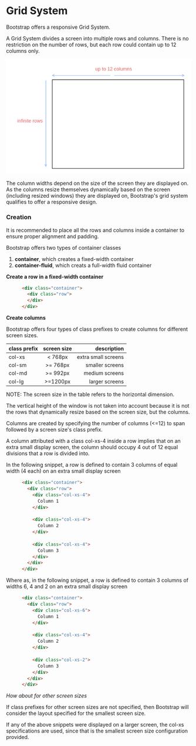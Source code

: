 # Grid System

Bootstrap offers a responsive Grid System. 

A Grid System divides a screen into multiple rows and columns. There is no restriction on the number of rows, but 
each row could contain up to 12 columns only. 

<img src="_misc/depiction.png"/>

The column widths depend on the size of the screen they are displayed on. As the columns resize themselves dynamically 
based on the screen (including resized windows) they are displayed on, Bootstrap's grid system qualifies to offer a responsive design. 

### Creation

It is recommended to place all the rows and columns inside a container to ensure proper alignment and padding. 

Bootstrap offers two types of container classes

1. <b>container</b>, which creates a fixed-width container 
2. <b>container-fluid</b>, which creats a full-width fluid container

<b> Create a row in a fixed-width container </b>

```html
      <div class="container">
        <div class="row">
        </div>
      </div>
```

<b> Create columns </b>

Bootstrap offers four types of class prefixes to create columns for different screen sizes.

| class prefix   |      screen size     |  description |
|----------|:-------------:|------:|
| col-xs |  < 768px | extra small screens |
| col-sm |    >= 768px   |   smaller screens |
| col-md | >= 992px |   medium screens |
| col-lg | >=1200px |    larger screens |

NOTE: The screen size in the table refers to the horizontal dimension.

The vertical height of the window is not taken into account because it is not the rows that dynamically resize based on the screen size, but the columns. 

Columns are created by specifying the number of columns (\<=12) to span followed by a screen size's class prefix.

A column attributed with a class col-xs-4 inside a row implies that on an extra small display screen, the column should occupy 4 out of 12 equal divisions that a row is divided into.

In the following snippet, a row is defined to contain 3 columns of equal width (4 each) on an extra small display screen

```html
      <div class="container">
        <div class="row">
          <div class="col-xs-4">
            Column 1
          </div>        

          <div class="col-xs-4">
            Column 2
          </div>        

          <div class="col-xs-4">
            Column 3
          </div>                  
        </div>
      </div>
```

Where as, in the following snippet, a row is defined to contain 3 columns of widths 6, 4 and 2 on an extra small display screen

```html
      <div class="container">
        <div class="row">
          <div class="col-xs-6">
            Column 1
          </div>        

          <div class="col-xs-4">
            Column 2
          </div>        

          <div class="col-xs-2">
            Column 3
          </div>                  
        </div>
      </div>
```

<i>How about for other screen sizes</i>

If class prefixes for other screen sizes are not specified, then Bootstrap will consider the layout specified for the smallest screen size.

If any of the above snippets were displayed on a larger screen, the col-xs specifications are used, since that is the smallest screen size configuration provided. 
